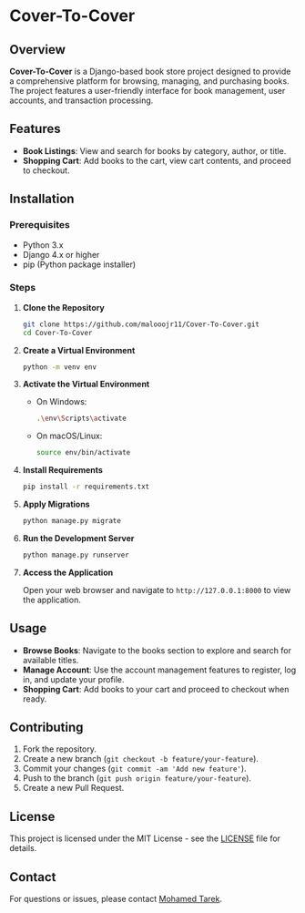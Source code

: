 # Cover-To-Cover

## Overview
**Cover-To-Cover** is a Django-based book store project designed to provide a comprehensive platform for browsing, managing, and purchasing books. The project features a user-friendly interface for book management, user accounts, and transaction processing.

## Features
- **Book Listings**: View and search for books by category, author, or title.
- **Shopping Cart**: Add books to the cart, view cart contents, and proceed to checkout.

## Installation

### Prerequisites
- Python 3.x
- Django 4.x or higher
- pip (Python package installer)

### Steps

1. **Clone the Repository**

    ```bash
    git clone https://github.com/malooojr11/Cover-To-Cover.git
    cd Cover-To-Cover
    ```

2. **Create a Virtual Environment**

    ```bash
    python -m venv env
    ```

3. **Activate the Virtual Environment**

    - On Windows:

        ```bash
        .\env\Scripts\activate
        ```

    - On macOS/Linux:

        ```bash
        source env/bin/activate
        ```

4. **Install Requirements**

    ```bash
    pip install -r requirements.txt
    ```

5. **Apply Migrations**

    ```bash
    python manage.py migrate
    ```

6. **Run the Development Server**

    ```bash
    python manage.py runserver
    ```

7. **Access the Application**

    Open your web browser and navigate to `http://127.0.0.1:8000` to view the application.

## Usage
- **Browse Books**: Navigate to the books section to explore and search for available titles.
- **Manage Account**: Use the account management features to register, log in, and update your profile.
- **Shopping Cart**: Add books to your cart and proceed to checkout when ready.

## Contributing
1. Fork the repository.
2. Create a new branch (`git checkout -b feature/your-feature`).
3. Commit your changes (`git commit -am 'Add new feature'`).
4. Push to the branch (`git push origin feature/your-feature`).
5. Create a new Pull Request.

## License
This project is licensed under the MIT License - see the [LICENSE](LICENSE) file for details.

## Contact
For questions or issues, please contact [Mohamed Tarek](mailto:mohtarek620@gmail.com).


